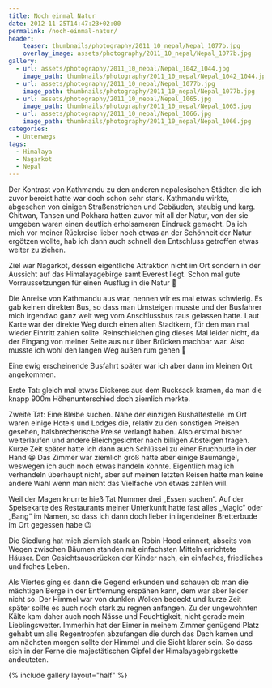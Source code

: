 ```yaml
---
title: Noch einmal Natur
date: 2012-11-25T14:47:23+02:00
permalink: /noch-einmal-natur/
header:
    teaser: thumbnails/photography/2011_10_nepal/Nepal_1077b.jpg
    overlay_image: assets/photography/2011_10_nepal/Nepal_1077b.jpg
gallery:
  - url: assets/photography/2011_10_nepal/Nepal_1042_1044.jpg
    image_path: thumbnails/photography/2011_10_nepal/Nepal_1042_1044.jpg
  - url: assets/photography/2011_10_nepal/Nepal_1077b.jpg
    image_path: thumbnails/photography/2011_10_nepal/Nepal_1077b.jpg
  - url: assets/photography/2011_10_nepal/Nepal_1065.jpg
    image_path: thumbnails/photography/2011_10_nepal/Nepal_1065.jpg
  - url: assets/photography/2011_10_nepal/Nepal_1066.jpg
    image_path: thumbnails/photography/2011_10_nepal/Nepal_1066.jpg
categories:
  - Unterwegs
tags:
  - Himalaya
  - Nagarkot
  - Nepal
---
```


Der Kontrast von Kathmandu zu den anderen nepalesischen Städten die ich zuvor bereist hatte war doch schon sehr stark. 
Kathmandu wirkte, abgesehen von einigen Straßenstrichen und Gebäuden, staubig und karg. 
Chitwan, Tansen und Pokhara hatten zuvor mit all der Natur, von der sie umgeben waren einen deutlich erholsameren Eindruck gemacht. 
Da ich mich vor meiner Rückreise lieber noch etwas an der Schönheit der Natur ergötzen wollte, 
hab ich dann auch schnell den Entschluss getroffen etwas weiter zu ziehen.

Ziel war Nagarkot, dessen eigentliche Attraktion nicht im Ort sondern in der Aussicht auf das Himalayagebirge samt Everest liegt. 
Schon mal gute Vorraussetzungen für einen Ausflug in die Natur 🙂  
  
Die Anreise von Kathmandu aus war, nennen wir es mal etwas schwierig. Es gab keinen direkten Bus, 
so dass man Umsteigen musste und der Busfahrer mich irgendwo ganz weit weg vom Anschlussbus raus gelassen hatte. 
Laut Karte war der direkte Weg durch einen alten Stadtkern, für den man mal wieder Eintritt zahlen sollte. 
Reinschleichen ging dieses Mal leider nicht, da der Eingang von meiner Seite aus nur über Brücken machbar war. 
Also musste ich wohl den langen Weg außen rum gehen 🙁

Eine ewig erscheinende Busfahrt später war ich aber dann im kleinen Ort angekommen.

Erste Tat: gleich mal etwas Dickeres aus dem Rucksack kramen, da man die knapp 900m Höhenunterschied doch ziemlich merkte.

Zweite Tat: Eine Bleibe suchen. Nahe der einzigen Bushaltestelle im Ort waren einige Hotels und Lodges die, 
relativ zu den sonstigen Preisen gesehen, halsbrecherische Preise verlangt haben. 
Also erstmal bisher weiterlaufen und andere Bleichgesichter nach billigen Absteigen fragen. 
Kurze Zeit später hatte ich dann auch Schlüssel zu einer Bruchbude in der Hand 😀 
Das Zimmer war ziemlich groß hatte aber einige Baumängel, weswegen ich auch noch etwas handeln konnte. 
Eigentlich mag ich verhandeln überhaupt nicht, aber auf meinen letzten Reisen hatte man keine andere Wahl wenn man 
nicht das Vielfache von etwas zahlen will.

Weil der Magen knurrte hieß Tat Nummer drei „Essen suchen“. Auf der Speisekarte des Restaurants meiner Unterkunft 
hatte fast alles „Magic“ oder „Bang“ im Namen, so dass ich dann doch lieber in irgendeiner Bretterbude im Ort gegessen habe 😉

Die Siedlung hat mich ziemlich stark an Robin Hood erinnert, abseits von Wegen zwischen Bäumen standen mit 
einfachsten Mitteln errichtete Häuser. Den Gesichtsausdrücken der Kinder nach, ein einfaches, friedliches und frohes Leben.

Als Viertes ging es dann die Gegend erkunden und schauen ob man die mächtigen Berge in der Entfernung erspähen kann, 
dem war aber leider nicht so. Der Himmel war von dunklen Wolken bedeckt und kurze Zeit später sollte es auch noch 
stark zu regnen anfangen. Zu der ungewohnten Kälte kam daher auch noch Nässe und Feuchtigkeit, nicht gerade mein Lieblingswetter. 
Immerhin hat der Eimer in meinem Zimmer genügend Platz gehabt um alle Regentropfen abzufangen die durch das 
Dach kamen und am nächsten morgen sollte der Himmel und die Sicht klarer sein. 
So dass sich in der Ferne die majestätischen Gipfel der Himalayagebirgskette andeuteten.

{% include gallery layout="half" %}